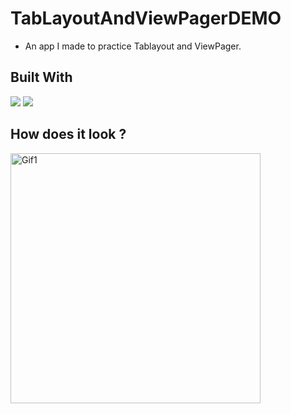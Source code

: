 # TabLayoutAndViewPagerDEMO

- An app I made to practice Tablayout and ViewPager.

## Built With 

<code><img src="https://www.vectorlogo.zone/logos/kotlinlang/kotlinlang-ar21.svg"></code>
<code><img src="https://www.vectorlogo.zone/logos/android/android-ar21.svg"></code>

## How does it look ?

<p>
<img height= "400" src="https://media.giphy.com/media/S4PfVxCbewcIRwpZSA/giphy.gif" alt="Gif1" />
</p>
